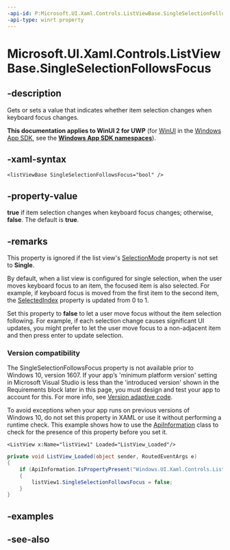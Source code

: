 ```yaml
---
-api-id: P:Microsoft.UI.Xaml.Controls.ListViewBase.SingleSelectionFollowsFocus
-api-type: winrt property
---
```


<!-- Property syntax
public bool SingleSelectionFollowsFocus { get;  set; }
-->

# Microsoft.UI.Xaml.Controls.ListViewBase.SingleSelectionFollowsFocus

## -description
Gets or sets a value that indicates whether item selection changes when keyboard focus changes.

**This documentation applies to WinUI 2 for UWP** (for [WinUI](/windows/apps/winui/winui3/) in the [Windows App SDK](/windows/apps/windows-app-sdk/), see the **[Windows App SDK namespaces](/windows/windows-app-sdk/api/winrt/)**).

## -xaml-syntax
```xaml
<listViewBase SingleSelectionFollowsFocus="bool" />
```


## -property-value
**true** if item selection changes when keyboard focus changes; otherwise, **false**. The default is **true**.

## -remarks
This property is ignored if the list view's [SelectionMode](listviewbase_selectionmode.md) property is not set to **Single**.

By default, when a list view is configured for single selection, when the user moves keyboard focus to an item, the focused item is also selected. For example, if keyboard focus is moved from the first item to the second item, the [SelectedIndex](../microsoft.ui.xaml.controls.primitives/selector_selectedindex.md) property is updated from 0 to 1.

Set this property to **false** to let a user move focus without the item selection following. For example, if each selection change causes significant UI updates, you might prefer to let the user move focus to a non-adjacent item and then press enter to update selection.

### Version compatibility

The SingleSelectionFollowsFocus property is not available prior to Windows 10, version 1607. If your app’s 'minimum platform version' setting in Microsoft Visual Studio is less than the 'introduced version' shown in the Requirements block later in this page, you must design and test your app to account for this. For more info, see [Version adaptive code](/windows/uwp/debug-test-perf/version-adaptive-code).

To avoid exceptions when your app runs on previous versions of Windows 10, do not set this property in XAML or use it without performing a runtime check. This example shows how to use the [ApiInformation](/uwp/api/windows.foundation.metadata.apiinformation) class to check for the presence of this property before you set it.

```xaml
<ListView x:Name="listView1" Loaded="ListView_Loaded"/>
```

```csharp
private void ListView_Loaded(object sender, RoutedEventArgs e)
{
    if (ApiInformation.IsPropertyPresent("Windows.UI.Xaml.Controls.ListViewBase", "SingleSelectionFollowsFocus"))
    {
        listView1.SingleSelectionFollowsFocus = false;
    }
}

```



## -examples

## -see-also
